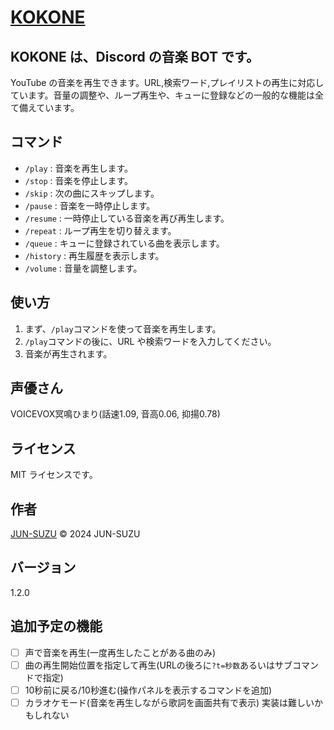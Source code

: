 # [KOKONE](https://kokone.jun-suzu.net)

## KOKONE は、Discord の音楽 BOT です。

YouTube の音楽を再生できます。URL,検索ワード,プレイリストの再生に対応しています。音量の調整や、ループ再生や、キューに登録などの一般的な機能は全て備えています。

## コマンド

- `/play` : 音楽を再生します。
- `/stop` : 音楽を停止します。
- `/skip` : 次の曲にスキップします。
- `/pause` : 音楽を一時停止します。
- `/resume` : 一時停止している音楽を再び再生します。
- `/repeat` : ループ再生を切り替えます。
- `/queue` : キューに登録されている曲を表示します。
- `/history` : 再生履歴を表示します。
- `/volume` : 音量を調整します。

## 使い方

1. まず、`/play`コマンドを使って音楽を再生します。
2. `/play`コマンドの後に、URL や検索ワードを入力してください。
3. 音楽が再生されます。

## 声優さん

VOICEVOX冥鳴ひまり(話速1.09, 音高0.06, 抑揚0.78)

## ライセンス

MIT ライセンスです。

## 作者

[JUN-SUZU](https://jun-suzu.net)
© 2024 JUN-SUZU

## バージョン

1.2.0

## 追加予定の機能

- [ ] 声で音楽を再生(一度再生したことがある曲のみ)
- [ ] 曲の再生開始位置を指定して再生(URLの後ろに`?t=秒数`あるいはサブコマンドで指定)
- [ ] 10秒前に戻る/10秒進む(操作パネルを表示するコマンドを追加)
- [ ] カラオケモード(音楽を再生しながら歌詞を画面共有で表示) 実装は難しいかもしれない
